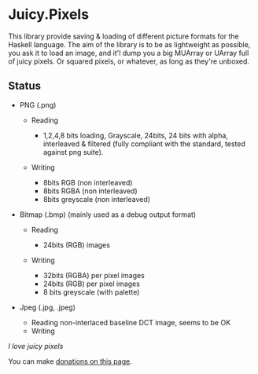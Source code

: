 Juicy.Pixels
============

This library provide saving & loading of different picture formats for
the Haskell language. The aim of the library is to be as lightweight as
possible, you ask it to load an image, and it'l dump you a big MUArray 
or UArray full of juicy pixels. Or squared pixels, or whatever, as long
as they're unboxed.

Status
------

 - PNG    (.png) 
    * Reading 
        - 1,2,4,8 bits loading, Grayscale, 24bits, 24 bits with alpha,
          interleaved & filtered (fully compliant with the standard,
          tested against png suite).

    * Writing
        - 8bits RGB (non interleaved)
        - 8bits RGBA (non interleaved)
        - 8bits greyscale (non interleaved)

 - Bitmap (.bmp) (mainly used as a debug output format)
    * Reading
        - 24bits (RGB) images

    * Writing
        - 32bits (RGBA) per pixel images
        - 24bits (RGB) per pixel images
        - 8 bits greyscale (with palette)

 - Jpeg   (.jpg, .jpeg) 
    * Reading non-interlaced baseline DCT image, seems to be OK
    * Writing

_I love juicy pixels_

You can make [donations on this page](http://twinside.github.com/Juicy.Pixels/).

